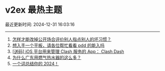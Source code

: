 # v2ex 最热主题

最近更新时间: 2024-12-31 16:03:16

--- 
1. [怎样才能改掉公开场合评价别人指点别人的坏习惯？](https://www.v2ex.com/t/1101430) 
2. [想入手一个平板，请各位帮忙看看 pdd 的能入吗](https://www.v2ex.com/t/1101431) 
3. [[送码] iOS 平台用来管理 Clash 服务的 App： Clash Dash](https://www.v2ex.com/t/1101519) 
4. [为什么广东用燃气热水器的这么多？](https://www.v2ex.com/t/1101451) 
5. [一个词总结你的 2024！](https://www.v2ex.com/t/1101473) 
